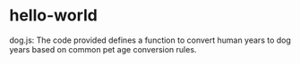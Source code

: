 # hello-world
dog.js:
The code provided defines a function to convert human years to dog years based on common pet age conversion rules.
